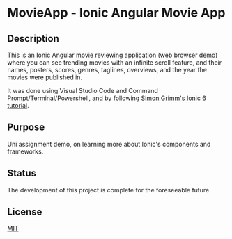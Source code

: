 # MovieApp - Ionic Angular Movie App

## Description
This is an Ionic Angular movie reviewing application (web browser demo) where you can see trending movies with an infinite scroll feature, 
and their names, posters, scores, genres, taglines, overviews, and the year the movies were published in. 

It was done using Visual Studio Code and Command Prompt/Terminal/Powershell, and by following [Simon Grimm's Ionic 6 tutorial](https://www.youtube.com/watch?v=y_vwf15eADs). 

## Purpose
Uni assignment demo, on learning more about Ionic's components and frameworks.

## Status
The development of this project is complete for the foreseeable future.

## License
[MIT](https://choosealicense.com/licenses/mit/)
